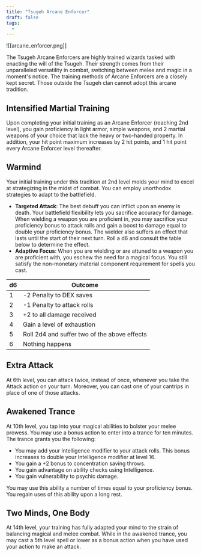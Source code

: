 ```yaml
---
title: "Tsugeh Arcane Enforcer"
draft: false
tags:
  - 
---
```

 

![[arcane_enforcer.png]]

The Tsugeh Arcane Enforcers are highly trained wizards tasked with enacting the will of the Tsugeh. Their strength comes from their unparalleled versatility in combat, switching between melee and magic in a moment's notice. The training methods of Arcane Enforcers are a closely kept secret. Those outside the Tsugeh clan cannot adopt this arcane tradition.

## Intensified Martial Training

Upon completing your initial training as an Arcane Enforcer (reaching 2nd level), you gain proficiency in light armor, simple weapons, and 2 martial weapons of your choice that lack the heavy or two-handed property. In addition, your hit point maximum increases by 2 hit points, and 1 hit point every Arcane Enforcer level thereafter.

## Warmind

Your initial training under this tradition at 2nd level molds your mind to excel at strategizing in the midst of combat. You can employ unorthodox strategies to adapt to the battlefield.

- **Targeted Attack**: The best debuff you can inflict upon an enemy is death. Your battlefield flexibility lets you sacrifice accuracy for damage. When wielding a weapon you are proficient in, you may sacrifice your proficiency bonus to attack rolls and gain a boost to damage equal to double your proficiency bonus. The wielder also suffers an effect that lasts until the start of their next turn. Roll a d6 and consult the table below to determine the effect.
- **Adaptive Focus**: When you are wielding or are attuned to a weapon you are proficient with, you eschew the need for a magical focus. You still satisfy the non-monetary material component requirement for spells you cast.

|d6|Outcome|
|---|---|
|1|-2 Penalty to DEX saves|
|2|-1 Penalty to attack rolls|
|3|+2 to all damage received|
|4|Gain a level of exhaustion|
|5|Roll 2d4 and suffer two of the above effects|
|6|Nothing happens|

## Extra Attack

At 6th level, you can attack twice, instead of once, whenever you take the Attack action on your turn. Moreover, you can cast one of your cantrips in place of one of those attacks.

## Awakened Trance

At 10th level, you tap into your magical abilities to bolster your melee prowess. You may use a bonus action to enter into a trance for ten minutes. The trance grants you the following:

- You may add your Intelligence modifier to your attack rolls. This bonus increases to double your Intelligence modifier at level 16.
- You gain a +2 bonus to concentration saving throws.
- You gain advantage on ability checks using Intelligence.
- You gain vulnerability to psychic damage.

You may use this ability a number of times equal to your proficiency bonus. You regain uses of this ability upon a long rest. 

## Two Minds, One Body

At 14th level, your training has fully adapted your mind to the strain of balancing magical and melee combat. While in the awakened trance, you may cast a 5th level spell or lower as a bonus action when you have used your action to make an attack.